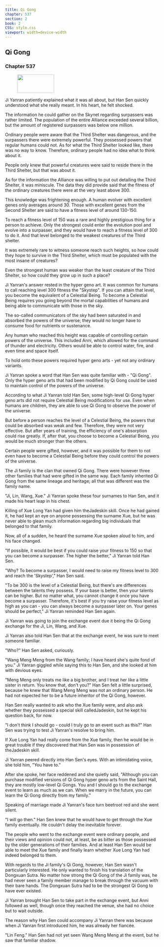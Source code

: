 ```yaml
---
title: Qi Gong
chapter: 537
section: 2
book: 2
CSS: style.css
viewport: width=device-width
---
```


## Qi Gong

### Chapter 537

<figure>
	<img src="../Images/gem.gif" alt="" id="gem" width="120" height="60" />
</figure>

Ji Yanran patiently explained what it was all about, but Han Sen quickly understood what she really meant. In his heart, he felt shocked.

The information he could gather on the Skynet regarding surpassers was rather limited. The population of the entire Alliance exceeded several billion, but the amount of registered surpassers was below one million.

Ordinary people were aware that the Third Shelter was dangerous, and the surpassers there were extremely powerful. They possessed powers that regular humans could not. As for what the Third Shelter looked like, there was no way to know. Therefore, ordinary people had no idea what to think about it.

People only knew that powerful creatures were said to reside there in the Third Shelter, but that was about it.

As for the information the Alliance was willing to put out detailing the Third Shelter, it was miniscule. The data they did provide said that the fitness of the ordinary creatures there were at the very least above 300.

This knowledge was frightening enough. A human evolver with excellent genes only averages around 30. Those with excellent genes from the Second Shelter are said to have a fitness level of around 130-150.

To reach a fitness level of 150 was a rare and highly prestigious thing for a person to achieve. Only the strongest could enter the evolution pool and evolve into a surpasser, and they would have to reach a fitness level of 300 to do it. And that level belonged to the weakest creatures of the Third shelter.

It was extremely rare to witness someone reach such heights, so how could they hope to survive in the Third Shelter, which must be populated with the most insane of creatures?

Even the strongest human was weaker than the least creature of the Third Shelter, so how could they grow up in such a place?

Ji Yanran's answer rested in the hyper geno art. It was common for humans to call reaching level 300 fitness the "Skystep". If you can attain that level, you become the equivalent of a Celestial Being. To become a Celestial Being requires you going beyond the mortal capabilities of humans and being able to communicate with those in the sky.

The so-called communicators of the sky had been saturated in and absorbed the powers of the universe; they would no longer have to consume food for nutrients or sustenance.

Any human who reached this height was capable of controlling certain powers of the universe. This included Anni, which allowed for the command of thunder and electricity. Others would be able to control water, fire, and even time and space itself.

To hold onto these powers required hyper geno arts - yet not any ordinary variants.

Ji Yanran spoke a word that Han Sen was quite familiar with - "Qi Gong". Only the hyper geno arts that had been modified by Qi Gong could be used to maintain control of the powers of the universe.

According to what Ji Yanran told Han Sen, some high-level Qi Gong hyper geno arts did not require Celestial Being modifications for use. Even when humans are children, they are able to use Qi Gong to observe the power of the universe.

But before a person reaches the level of a Celestial Being, the powers that could be absorbed was weak and few. Therefore, they were not very effective. But after years of training, the efficiency of one's absorption could rise greatly. If, after that, you choose to become a Celestial Being, you would be much stronger than the others.

Certain people were gifted, however, and it was possible for them to not even have to become a Celestial Being before they could control the powers of the universe.

The Ji family is the clan that owned Qi Gong. There were however three other families that had were gifted in the same way. Each family inherited Qi Gong from the same lineage and heritage; all that was different was the family name.

"Ji, Lin, Wang, Xue." Ji Yanran spoke these four surnames to Han Sen, and it made his heart leap in his chest.

Killing of Xue Long Yan had given him theJadeskin skill. Once he had gained it, he had kept an eye on anyone possessing the surname Xue, but he was never able to glean much information regarding big individuals that belonged to that family.

Now, all of a sudden, he heard the surname Xue spoken aloud to him, and his face changed.

"If possible, it would be best if you could raise your fitness to 150 so that you can become a surpasser. The higher the better," Ji Yanran told Han Sen.

"Why? To become a surpasser, I would need to raise my fitness level to 300 and reach the 'Skystep'," Han Sen said.

"To be 300 is the level of a Celestial Being, but there's are differences between the talents they possess. If your base is better, then your talents can be higher. But no matter what, you cannot change it once you have become a surpasser. Therefore, it's best if you try raise your fitness level as high as you can - you can always become a surpasser later on. Your genes should be perfect," Ji Yanran reminded Han Sen again.

Ji Yanran was going to join the exchange event due it being the Qi Gong exchange for the Ji, Lin, Wang, and Xue.

Ji Yanran also told Han Sen that at the exchange event, he was sure to meet someone familiar.

"Who?" Han Sen asked, curiously.

"Wang Meng Meng from the Wang family; I have heard she's quite fond of you." Ji Yanran giggled while saying this to Han Sen, and she looked at him with devious eyes.

"Meng Meng only treats me like a big brother, and I treat her like a little sister in return. You know that, don't you?" Han Sen felt a little surprised, because he knew that Wang Meng Meng was not an ordinary person. He had not expected her to be a future inheritor of the Qi Gong, however.

Han Sen really wanted to ask who the Xue family were, and also ask whether they possessed a special skill calledJadeskin, but he kept his question back, for now.

"I don't think I should go - could I truly go to an event such as this?" Han Sen was trying to test Ji Yanran's resolve to bring him.

If Xue Long Yan had really come from the Xue family, then he would be in great trouble if they discovered that Han Sen was in possession of theJadeskin skill.

Ji Yanran peered directly into Han Sen's eyes. With an intimidating voice, she told him, "You have to."

After she spoke, her face reddened and she quietly said, "Although you can purchase modified versions of Qi Gong hyper geno arts from the Saint Hall, they are mostly low-level Qi Gongs. You and I should go to the exchange event to learn as much as we can. When we marry in the future, you can learn the Qi Gong directly from my family."

Speaking of marriage made Ji Yanran's face turn beetroot red and she went silent.

"I will go then." Han Sen knew that he would have to get through the Xue family eventually. He couldn't delay the inevitable forever.

The people who went to the exchange event were ordinary people, and their views and opinion could not, at least, be as bitter as those possessed by the older generations of their families. And at least Han Sen would be able to meet the Xue family and finally learn whether Xue Long Yan had indeed belonged to them.

With regards to the Ji family's Qi Gong, however, Han Sen wasn't particularly interested. He only wanted to finish his translation of the Dongxuan Sutra. No matter how strong the Qi Gong of the Ji family was, he had never seen a family member manage to break through the vacuum with their bare hands. The Dongxuan Sutra had to be the strongest Qi Gong to have ever existed.

Ji Yanran brought Han Sen to take part in the exchange event, but Anni followed as well, though once they reached the venue, she had no choice but to wait outside.

The reason why Han Sen could accompany Ji Yanran there was because when Ji Yanran first introduced him, he was already her fiancée.

"Lin Feng." Han Sen had not yet seen Wang Meng Meng at the event, but he saw that familiar shadow.